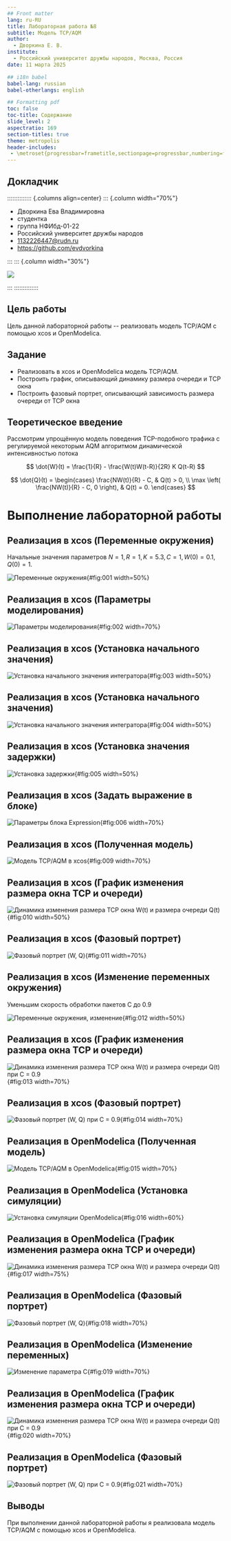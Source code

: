 ```yaml
---
## Front matter
lang: ru-RU
title: Лабораторная работа №8
subtitle: Модель TCP/AQM
author:
  - Дворкина Е. В.
institute:
  - Российский университет дружбы народов, Москва, Россия
date: 11 марта 2025

## i18n babel
babel-lang: russian
babel-otherlangs: english

## Formatting pdf
toc: false
toc-title: Содержание
slide_level: 2
aspectratio: 169
section-titles: true
theme: metropolis
header-includes:
 - \metroset{progressbar=frametitle,sectionpage=progressbar,numbering=fraction}
---
```


## Докладчик

:::::::::::::: {.columns align=center}
::: {.column width="70%"}

  * Дворкина Ева Владимировна
  * студентка
  * группа НФИбд-01-22
  * Российский университет дружбы народов
  * [1132226447@rudn.ru](mailto:1132226447@rudn.ru)
  * <https://github.com/evdvorkina>

:::
::: {.column width="30%"}

![](./image/я.jpg)

:::
::::::::::::::

## Цель работы

Цель данной лабораторной работы -- реализовать модель TCP/AQM с помощью xcos и OpenModelica.

## Задание

- Реализовать в xcos и OpenModelica модель TCP/AQM.
- Построить график, описывающий динамику размера очереди и TCP окна
- Построить фазовый портрет, описывающий зависимость размера очереди от TCP окна

## Теоретическое введение

Рассмотрим упрощённую модель поведения TCP-подобного трафика с регулируемой
некоторым AQM алгоритмом динамической интенсивностью потока 

$$
\dot{W}(t) = \frac{1}{R} - \frac{W(t)W(t-R)}{2R} K Q(t-R)
$$

$$
\dot{Q}(t) = 
\begin{cases} 
    \frac{NW(t)}{R} - C, & Q(t) > 0, \\
    \max \left( \frac{NW(t)}{R} - C, 0 \right), & Q(t) = 0.
\end{cases}
$$

# Выполнение лабораторной работы

## Реализация в xcos (Переменные окружения)

Начальные значения параметров $N = 1, R = 1, K = 5.3, C = 1, W(0) = 0.1, Q(0) = 1$.

![Переменные окружения](image/1.PNG){#fig:001 width=50%}

## Реализация в xcos (Параметры моделирования)

![Параметры моделирования](image/2.PNG){#fig:002 width=70%}

## Реализация в xcos (Установка начального значения)

![Установка начального значения интегратора](image/3.PNG){#fig:003 width=50%}

## Реализация в xcos (Установка начального значения)

![Установка начального значения интегратора](image/4.PNG){#fig:004 width=50%}

## Реализация в xcos (Установка значения задержки)

![Установка задержки](image/5.PNG){#fig:005 width=50%}

## Реализация в xcos (Задать выражение в блоке)

![Параметры блока Expression](image/6.PNG){#fig:006 width=70%}

## Реализация в xcos (Полученная модель)

![Модель TCP/AQM в xcos](image/9.PNG){#fig:009 width=70%}

## Реализация в xcos (График изменения размера окна TCP и очереди)

![Динамика изменения размера TCP окна $W(t)$ и размера очереди $Q(t)$](image/10.PNG){#fig:010 width=50%}

## Реализация в xcos (Фазовый портрет)

![Фазовый портрет $(W, Q)$](image/23.PNG){#fig:011 width=70%}

## Реализация в xcos (Изменение переменных окружения)

Уменьшим скорость обработки пакетов C до $0.9$

![Переменные окружения, изменение](image/12.PNG){#fig:012 width=50%}

## Реализация в xcos (График изменения размера окна TCP и очереди)

![Динамика изменения размера TCP окна $W(t)$ и размера очереди $Q(t)$ при С = 0.9](image/13.PNG){#fig:013 width=70%}

## Реализация в xcos (Фазовый портрет)

![Фазовый портрет $(W, Q)$ при С = 0.9](image/22.PNG){#fig:014 width=70%}

## Реализация в OpenModelica (Полученная модель)

![Модель TCP/AQM в OpenModelica](image/15.PNG){#fig:015 width=70%}

## Реализация в OpenModelica (Установка симуляции)

![Установка симуляции OpenModelica](image/16.PNG){#fig:016 width=60%}

## Реализация в OpenModelica (График изменения размера окна TCP и очереди)

![Динамика изменения размера TCP окна $W(t)$ и размера очереди $Q(t)$](image/17.PNG){#fig:017 width=75%}

## Реализация в OpenModelica (Фазовый портрет)

![Фазовый портрет $(W, Q)$](image/18.PNG){#fig:018 width=70%}

## Реализация в OpenModelica (Изменение переменных)

![Изменение параметра C](image/19.PNG){#fig:019 width=70%}

## Реализация в OpenModelica (График изменения размера окна TCP и очереди)

![Динамика изменения размера TCP окна $W(t)$ и размера очереди $Q(t)$ при С = 0.9](image/20.PNG){#fig:020 width=70%}

## Реализация в OpenModelica (Фазовый портрет)

![Фазовый портрет $(W, Q)$ при С = 0.9](image/21.PNG){#fig:021 width=70%}

## Выводы

При выполнении данной лабораторной работы я реализовала модель TCP/AQM с помощью xcos и OpenModelica.
